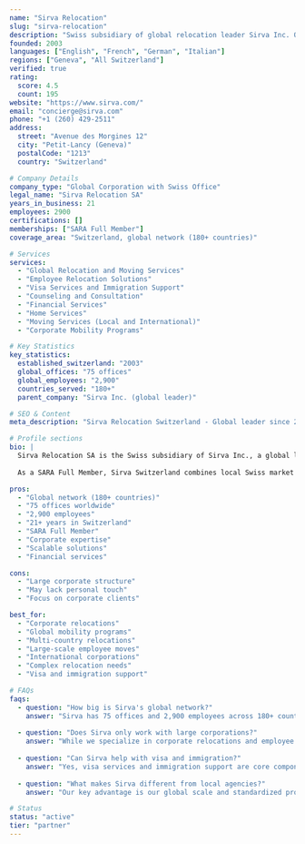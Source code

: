 ```yaml
---
name: "Sirva Relocation"
slug: "sirva-relocation"
description: "Swiss subsidiary of global relocation leader Sirva Inc. Operating since 2003 with 75 offices across 180+ countries. Geneva office serving corporate and individual relocations."
founded: 2003
languages: ["English", "French", "German", "Italian"]
regions: ["Geneva", "All Switzerland"]
verified: true
rating:
  score: 4.5
  count: 195
website: "https://www.sirva.com/"
email: "concierge@sirva.com"
phone: "+1 (260) 429-2511"
address:
  street: "Avenue des Morgines 12"
  city: "Petit-Lancy (Geneva)"
  postalCode: "1213"
  country: "Switzerland"

# Company Details
company_type: "Global Corporation with Swiss Office"
legal_name: "Sirva Relocation SA"
years_in_business: 21
employees: 2900
certifications: []
memberships: ["SARA Full Member"]
coverage_area: "Switzerland, global network (180+ countries)"

# Services
services:
  - "Global Relocation and Moving Services"
  - "Employee Relocation Solutions"
  - "Visa Services and Immigration Support"
  - "Counseling and Consultation"
  - "Financial Services"
  - "Home Services"
  - "Moving Services (Local and International)"
  - "Corporate Mobility Programs"

# Key Statistics
key_statistics:
  established_switzerland: "2003"
  global_offices: "75 offices"
  global_employees: "2,900"
  countries_served: "180+"
  parent_company: "Sirva Inc. (global leader)"

# SEO & Content
meta_description: "Sirva Relocation Switzerland - Global leader since 2003. 75 offices, 180+ countries, 2,900 employees. Corporate relocations, visa services, international moving. SARA member."

# Profile sections
bio: |
  Sirva Relocation SA is the Swiss subsidiary of Sirva Inc., a global leader in corporate relocation and moving services with 75 offices and 2,900 employees across 180+ countries worldwide. Established in Switzerland in 2003 and based in Petit-Lancy near Geneva, Sirva provides comprehensive employee relocation solutions including visa services, counseling, financial services, home services, and international moving logistics backed by decades of global mobility expertise.
  
  As a SARA Full Member, Sirva Switzerland combines local Swiss market knowledge with worldwide resources to deliver scalable relocation programs for multinational corporations and their transferees.

pros:
  - "Global network (180+ countries)"
  - "75 offices worldwide"
  - "2,900 employees"
  - "21+ years in Switzerland"
  - "SARA Full Member"
  - "Corporate expertise"
  - "Scalable solutions"
  - "Financial services"

cons:
  - "Large corporate structure"
  - "May lack personal touch"
  - "Focus on corporate clients"

best_for:
  - "Corporate relocations"
  - "Global mobility programs"
  - "Multi-country relocations"
  - "Large-scale employee moves"
  - "International corporations"
  - "Complex relocation needs"
  - "Visa and immigration support"

# FAQs
faqs:
  - question: "How big is Sirva's global network?"
    answer: "Sirva has 75 offices and 2,900 employees across 180+ countries worldwide, making us one of the largest global relocation providers. This extensive network allows us to handle relocations anywhere in the world."
  
  - question: "Does Sirva only work with large corporations?"
    answer: "While we specialize in corporate relocations and employee mobility programs for multinational corporations, we have the flexibility to assist businesses of various sizes. Contact us to discuss your specific needs."
  
  - question: "Can Sirva help with visa and immigration?"
    answer: "Yes, visa services and immigration support are core components of our offering. With our global presence, we have extensive experience navigating immigration procedures in 180+ countries."
  
  - question: "What makes Sirva different from local agencies?"
    answer: "Our key advantage is our global scale and standardized processes. If you're relocating employees to or from multiple countries, we can provide consistent service quality worldwide through our extensive network."

# Status
status: "active"
tier: "partner"
---
```



